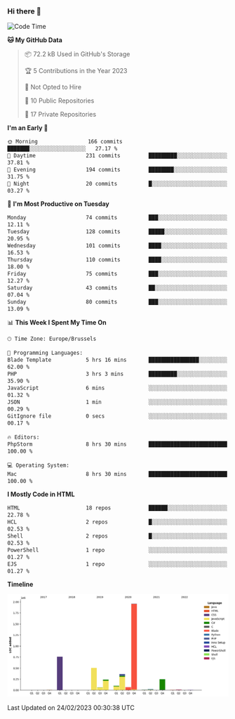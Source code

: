 ### Hi there 👋

<!--START_SECTION:waka-->
![Code Time](http://img.shields.io/badge/Code%20Time-1%2C216%20hrs%2052%20mins-blue)

**🐱 My GitHub Data** 

> 📦 72.2 kB Used in GitHub's Storage 
 > 
> 🏆 5 Contributions in the Year 2023
 > 
> 🚫 Not Opted to Hire
 > 
> 📜 10 Public Repositories 
 > 
> 🔑 17 Private Repositories 
 > 
**I'm an Early 🐤** 

```text
🌞 Morning                166 commits         ███████░░░░░░░░░░░░░░░░░░   27.17 % 
🌆 Daytime                231 commits         █████████░░░░░░░░░░░░░░░░   37.81 % 
🌃 Evening                194 commits         ████████░░░░░░░░░░░░░░░░░   31.75 % 
🌙 Night                  20 commits          █░░░░░░░░░░░░░░░░░░░░░░░░   03.27 % 
```
📅 **I'm Most Productive on Tuesday** 

```text
Monday                   74 commits          ███░░░░░░░░░░░░░░░░░░░░░░   12.11 % 
Tuesday                  128 commits         █████░░░░░░░░░░░░░░░░░░░░   20.95 % 
Wednesday                101 commits         ████░░░░░░░░░░░░░░░░░░░░░   16.53 % 
Thursday                 110 commits         ████░░░░░░░░░░░░░░░░░░░░░   18.00 % 
Friday                   75 commits          ███░░░░░░░░░░░░░░░░░░░░░░   12.27 % 
Saturday                 43 commits          ██░░░░░░░░░░░░░░░░░░░░░░░   07.04 % 
Sunday                   80 commits          ███░░░░░░░░░░░░░░░░░░░░░░   13.09 % 
```


📊 **This Week I Spent My Time On** 

```text
🕑︎ Time Zone: Europe/Brussels

💬 Programming Languages: 
Blade Template           5 hrs 16 mins       ████████████████░░░░░░░░░   62.00 % 
PHP                      3 hrs 3 mins        █████████░░░░░░░░░░░░░░░░   35.90 % 
JavaScript               6 mins              ░░░░░░░░░░░░░░░░░░░░░░░░░   01.32 % 
JSON                     1 min               ░░░░░░░░░░░░░░░░░░░░░░░░░   00.29 % 
GitIgnore file           0 secs              ░░░░░░░░░░░░░░░░░░░░░░░░░   00.17 % 

🔥 Editors: 
PhpStorm                 8 hrs 30 mins       █████████████████████████   100.00 % 

💻 Operating System: 
Mac                      8 hrs 30 mins       █████████████████████████   100.00 % 
```

**I Mostly Code in HTML** 

```text
HTML                     18 repos            ██████░░░░░░░░░░░░░░░░░░░   22.78 % 
HCL                      2 repos             █░░░░░░░░░░░░░░░░░░░░░░░░   02.53 % 
Shell                    2 repos             █░░░░░░░░░░░░░░░░░░░░░░░░   02.53 % 
PowerShell               1 repo              ░░░░░░░░░░░░░░░░░░░░░░░░░   01.27 % 
EJS                      1 repo              ░░░░░░░░░░░░░░░░░░░░░░░░░   01.27 % 
```



**Timeline**

![Lines of Code chart](https://raw.githubusercontent.com/guillaumedeplancke/guillaumedeplancke/main/assets/bar_graph.png)


 Last Updated on 24/02/2023 00:30:38 UTC
<!--END_SECTION:waka-->
